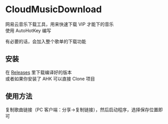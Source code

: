 # CloudMusicDownload
网易云音乐下载工具，用来快速下载 VIP 才能下的音乐  
使用 AutoHotKey 编写  

有必要的话，会加入整个歌单的下载功能

## 安装
在 [Releases](https://github.com/XcantloadX/CloudMusicDownload/releases) 里下载编译好的版本  
或者如果你安装了 AHK 可以直接 Clone 项目  

## 使用方法
复制歌曲链接（PC 客户端：分享->复制链接），然后启动程序，选择保存位置即可  
